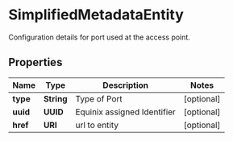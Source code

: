 

# SimplifiedMetadataEntity

Configuration details for port used at the access point.

## Properties

| Name | Type | Description | Notes |
|------------ | ------------- | ------------- | -------------|
|**type** | **String** | Type of Port |  [optional] |
|**uuid** | **UUID** | Equinix assigned Identifier |  [optional] |
|**href** | **URI** | url to entity |  [optional] |



